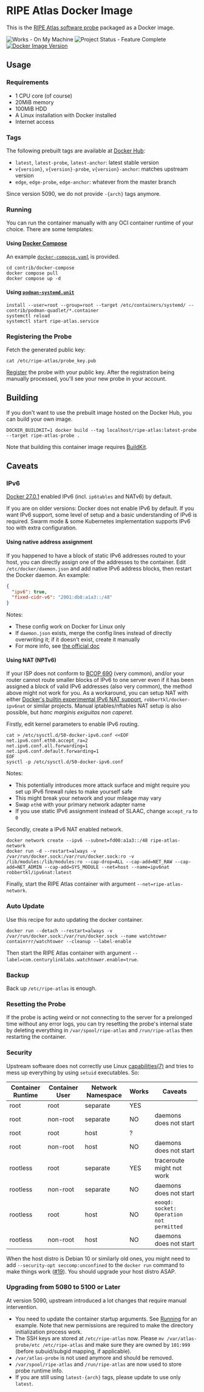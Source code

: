 # RIPE Atlas Docker Image

This is the [RIPE Atlas software probe](https://atlas.ripe.net/docs/getting-started/what-is-ripe-atlas) packaged as a Docker image.

![Works - On My Machine](https://img.shields.io/badge/Works-On_My_Machine-2ea44f)
![Project Status - Feature Complete](https://img.shields.io/badge/Project_Status-Feature_Complete-2ea44f)
[![Docker Image Version](https://img.shields.io/docker/v/jamesits/ripe-atlas?label=Docker%20Hub&sort=semver)](http://hub.docker.com/r/jamesits/ripe-atlas)

## Usage

### Requirements

* 1 CPU core (of course)
* 20MiB memory
* 100MiB HDD
* A Linux installation with Docker installed
* Internet access

### Tags

The following prebuilt tags are available at [Docker Hub](https://hub.docker.com/r/jamesits/ripe-atlas):

- `latest`, `latest-probe`, `latest-anchor`: latest stable version
- `v{version}`, `v{version}-probe`, `v{version}-anchor`: matches upstream version
- `edge`, `edge-probe`, `edge-anchor`: whatever from the master branch

Since version 5090, we do not provide `-{arch}` tags anymore.

### Running

You can run the container manually with any OCI container runtime of your choice. There are some templates:

#### Using [Docker Compose](https://docs.docker.com/compose/)

An example [`docker-compose.yaml`](/contrib/docker-compose/docker-compose.yaml) is provided.

```shell
cd contrib/docker-compose
docker compose pull
docker compose up -d
```

#### Using [`podman-systemd.unit`](https://docs.podman.io/en/latest/markdown/podman-systemd.unit.5.html)

```shell
install --user=root --group=root --target /etc/containers/systemd/ -- contrib/podman-quadlet/*.container
systemctl reload
systemctl start ripe-atlas.service
```

### Registering the Probe

Fetch the generated public key:

```shell
cat /etc/ripe-atlas/probe_key.pub
```

[Register](https://atlas.ripe.net/apply/swprobe/) the probe with your public key. After the registration being manually processed, you'll see your new probe in your account.

## Building

If you don't want to use the prebuilt image hosted on the Docker Hub, you can build your own image.

```shell
DOCKER_BUILDKIT=1 docker build --tag localhost/ripe-atlas:latest-probe --target ripe-atlas-probe .
```

Note that building this container image requires [BuildKit](https://docs.docker.com/develop/develop-images/build_enhancements/).

## Caveats

### IPv6

[Docker 27.0.1](https://github.com/moby/moby/releases/tag/v27.0.1) enabled IPv6 (incl. `ip6tables` and NATv6) by default.

If you are on older versions: Docker does not enable IPv6 by default. If you want IPv6 support, some level of setup and a basic understanding of IPv6 is required. Swarm mode & some Kubernetes implementation supports IPv6 too with extra configuration.

#### Using native address assignment

If you happened to have a block of static IPv6 addresses routed to your host, you can directly assign one of the addresses to the container. Edit `/etc/docker/daemon.json` and add native IPv6 address blocks, then restart the Docker daemon. An example:

```json
{
  "ipv6": true,
  "fixed-cidr-v6": "2001:db8:a1a3::/48"
}
```

Notes:
- These config work on Docker for Linux only
- If `daemon.json` exists, merge the config lines instead of directly overwriting it; if it doesn't exist, create it manually
- For more info, see [the official doc](https://docs.docker.com/config/daemon/ipv6/)

#### Using NAT (NPTv6)

If your ISP does not conform to [BCOP 690](https://www.ripe.net/publications/docs/ripe-690) (very common), and/or your router cannot route smaller blocks of IPv6 to one server even if it has been assigned a block of valid IPv6 addresses (also very common), the method above might not work for you. As a workaround, you can setup NAT with either [Docker's builtin experimental IPv6 NAT support](https://blog.iphoting.com/blog/2021/02/10/ipv6-docker-docker-compose-and-shorewall6-ip6tables/), `robbertkl/docker-ipv6nat` or similar projects. Manual iptables/nftables NAT setup is also possible, but *hanc marginis exiguitas non caperet*.

Firstly, edit kernel parameters to enable IPv6 routing.

```shell
cat > /etc/sysctl.d/50-docker-ipv6.conf <<EOF
net.ipv6.conf.eth0.accept_ra=2
net.ipv6.conf.all.forwarding=1
net.ipv6.conf.default.forwarding=1
EOF
sysctl -p /etc/sysctl.d/50-docker-ipv6.conf
```

Notes:
- This potentially introduces more attack surface and might require you set up IPv6 firewall rules to make yourself safe
- This might break your network and your mileage may vary
- Swap `eth0` with your primary network adapter name
- If you use static IPv6 assignment instead of SLAAC, change `accept_ra` to `0`

Secondly, create a IPv6 NAT enabled network.

```shell
docker network create --ipv6 --subnet=fd00:a1a3::/48 ripe-atlas-network
docker run -d --restart=always -v /var/run/docker.sock:/var/run/docker.sock:ro -v /lib/modules:/lib/modules:ro --cap-drop=ALL --cap-add=NET_RAW --cap-add=NET_ADMIN --cap-add=SYS_MODULE --net=host --name=ipv6nat robbertkl/ipv6nat:latest
```

Finally, start the RIPE Atlas container with argument `--net=ripe-atlas-network`.

### Auto Update

Use this recipe for auto updating the docker container.

```shell
docker run --detach --restart=always -v /var/run/docker.sock:/var/run/docker.sock --name watchtower containrrr/watchtower --cleanup --label-enable
```

Then start the RIPE Atlas container with argument `--label=com.centurylinklabs.watchtower.enable=true`.

### Backup

Back up `/etc/ripe-atlas` is enough.

### Resetting the Probe

If the probe is acting weird or not connecting to the server for a prelonged time without any error logs, you can try resetting the probe's internal state by deleting everything in `/var/spool/ripe-atlas` and `/run/ripe-atlas` then restarting the container.

### Security

Upstream software does not correctly use Linux [capabilities(7)](https://man7.org/linux/man-pages/man7/capabilities.7.html) and tries to mess up everything by using `setuid` executables. So:

| Container Runtime | Container User | Network Namespace | Works | Caveats                                  |
|-------------------|----------------|-------------------|-------|------------------------------------------|
| root              | root           | separate          | YES   |                                          |
| root              | non-root       | separate          | NO    | daemons does not start                   |
| root              | root           | host              | ?     |                                          |
| root              | non-root       | host              | NO    | daemons does not start                   |
| rootless          | root           | separate          | YES   | traceroute might not work                |
| rootless          | non-root       | separate          | NO    | daemons does not start                   |
| rootless          | root           | host              | NO    | `eooqd: socket: Operation not permitted` |
| rootless          | non-root       | host              | NO    | daemons does not start                   |

When the host distro is Debian 10 or similarly old ones, you might need to add `--security-opt seccomp:unconfined` to the `docker run` command to make things work ([#19](https://github.com/Jamesits/docker-ripe-atlas/issues/19)). You should upgrade your host distro ASAP.

### Upgrading from 5080 to 5100 or Later

At version 5090, upstream introduced a lot changes that require manual intervention.

- You need to update the container startup arguments. See [Running](#running) for an example. Note that new permissions are required to make the directory initialization process work.
- The SSH keys are stored at `/etc/ripe-atlas` now. Please `mv /var/atlas-probe/etc /etc/ripe-atlas` and make sure they are owned by `101:999` (before subuid/subgid mapping, if applicable).
- `/var/atlas-probe` is not used anymore and should be removed.
- `/var/spool/ripe-atlas` and `/run/ripe-atlas` are now used to store probe runtime info.
- If you are still using `latest-{arch}` tags, please update to use only `latest`.
